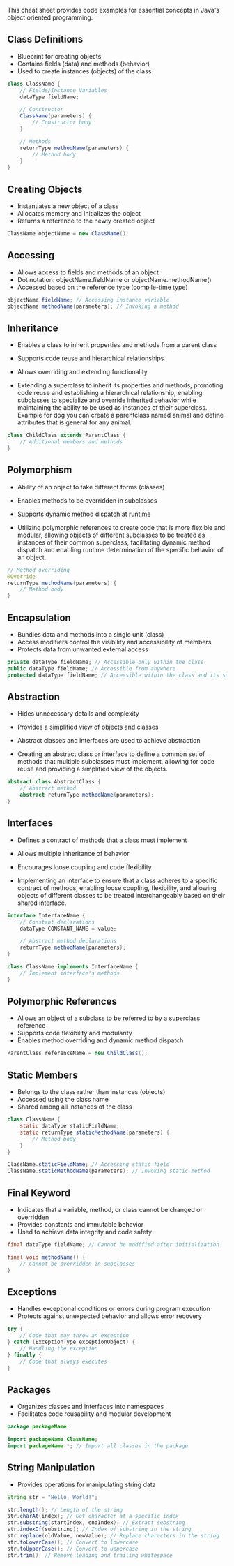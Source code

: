 This cheat sheet provides code examples for essential concepts in Java's object oriented programming. 

## Class Definitions

-   Blueprint for creating objects
-   Contains fields (data) and methods (behavior)
-   Used to create instances (objects) of the class

```java
class ClassName {
    // Fields/Instance Variables
    dataType fieldName;

    // Constructor
    ClassName(parameters) {
        // Constructor body
    }

    // Methods
    returnType methodName(parameters) {
        // Method body
    }
}
```

## Creating Objects
-   Instantiates a new object of a class
-   Allocates memory and initializes the object
-   Returns a reference to the newly created object

```java
ClassName objectName = new ClassName();
```

## Accessing

-   Allows access to fields and methods of an object
-   Dot notation: objectName.fieldName or objectName.methodName()
-   Accessed based on the reference type (compile-time type)

```java
objectName.fieldName; // Accessing instance variable
objectName.methodName(parameters); // Invoking a method
```

## Inheritance

-   Enables a class to inherit properties and methods from a parent class
-   Supports code reuse and hierarchical relationships
-   Allows overriding and extending functionality

- Extending a superclass to inherit its properties and methods, promoting code reuse and establishing a hierarchical relationship, enabling subclasses to specialize and override inherited behavior while maintaining the ability to be used as instances of their superclass. Example for dog you can create a parentclass named animal and define attributes that is general for any animal.

```java
class ChildClass extends ParentClass {
    // Additional members and methods
}
```

## Polymorphism

-   Ability of an object to take different forms (classes)
-   Enables methods to be overridden in subclasses
-   Supports dynamic method dispatch at runtime

- Utilizing polymorphic references to create code that is more flexible and modular, allowing objects of different subclasses to be treated as instances of their common superclass, facilitating dynamic method dispatch and enabling runtime determination of the specific behavior of an object.

```java
// Method overriding
@Override
returnType methodName(parameters) {
    // Method body
}
```

## Encapsulation

-   Bundles data and methods into a single unit (class)
-   Access modifiers control the visibility and accessibility of members
-   Protects data from unwanted external access

```java
private dataType fieldName; // Accessible only within the class
public dataType fieldName; // Accessible from anywhere
protected dataType fieldName; // Accessible within the class and its subclasses
```

## Abstraction

-   Hides unnecessary details and complexity
-   Provides a simplified view of objects and classes
-   Abstract classes and interfaces are used to achieve abstraction

- Creating an abstract class or interface to define a common set of methods that multiple subclasses must implement, allowing for code reuse and providing a simplified view of the objects.

```java
abstract class AbstractClass {
    // Abstract method
    abstract returnType methodName(parameters);
}
```

## Interfaces

-   Defines a contract of methods that a class must implement
-   Allows multiple inheritance of behavior
-   Encourages loose coupling and code flexibility

- Implementing an interface to ensure that a class adheres to a specific contract of methods, enabling loose coupling, flexibility, and allowing objects of different classes to be treated interchangeably based on their shared interface.

```java
interface InterfaceName {
    // Constant declarations
    dataType CONSTANT_NAME = value;

    // Abstract method declarations
    returnType methodName(parameters);
}

class ClassName implements InterfaceName {
    // Implement interface's methods
}
```

## Polymorphic References

-   Allows an object of a subclass to be referred to by a superclass reference
-   Supports code flexibility and modularity
-   Enables method overriding and dynamic method dispatch

```java
ParentClass referenceName = new ChildClass();
```

## Static Members

-   Belongs to the class rather than instances (objects)
-   Accessed using the class name
-   Shared among all instances of the class

```java
class ClassName {
    static dataType staticFieldName;
    static returnType staticMethodName(parameters) {
        // Method body
    }
}

ClassName.staticFieldName; // Accessing static field
ClassName.staticMethodName(parameters); // Invoking static method
```

## Final Keyword

-   Indicates that a variable, method, or class cannot be changed or overridden
-   Provides constants and immutable behavior
-   Used to achieve data integrity and code safety

```java
final dataType fieldName; // Cannot be modified after initialization

final void methodName() {
    // Cannot be overridden in subclasses
}
```

## Exceptions

-   Handles exceptional conditions or errors during program execution
-   Protects against unexpected behavior and allows error recovery

```java
try {
    // Code that may throw an exception
} catch (ExceptionType exceptionObject) {
    // Handling the exception
} finally {
    // Code that always executes
}
```

## Packages

-   Organizes classes and interfaces into namespaces
-   Facilitates code reusability and modular development

```java
package packageName;

import packageName.ClassName;
import packageName.*; // Import all classes in the package
```

## String Manipulation

- Provides operations for manipulating string data

```java
String str = "Hello, World!";

str.length(); // Length of the string
str.charAt(index); // Get character at a specific index
str.substring(startIndex, endIndex); // Extract substring
str.indexOf(substring); // Index of substring in the string
str.replace(oldValue, newValue); // Replace characters in the string
str.toLowerCase(); // Convert to lowercase
str.toUpperCase(); // Convert to uppercase
str.trim(); // Remove leading and trailing whitespace
```